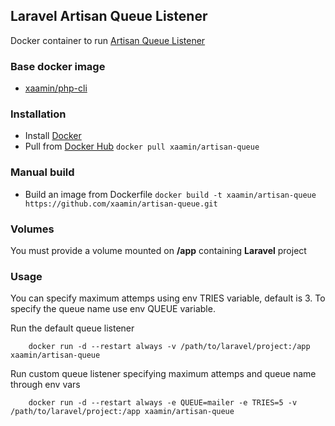 ## Laravel Artisan Queue Listener
Docker container to run [Artisan Queue Listener](http://laravel.com/docs/master/queues)

### Base docker image
* [xaamin/php-cli](https://registry.hub.docker.com/r/xaamin/php)

### Installation
* Install [Docker](https://www.docker.com)
* Pull from [Docker Hub](https://hub.docker.com/r/xaamin/artisan-queue) `docker pull xaamin/artisan-queue`

### Manual build
* Build an image from Dockerfile `docker build -t xaamin/artisan-queue https://github.com/xaamin/artisan-queue.git`

### Volumes
You must provide a volume mounted on **/app** containing **Laravel** project

### Usage
You can specify maximum attemps using env TRIES variable, default is 3. To specify the queue name use env QUEUE variable.

Run the default queue listener
```	
	docker run -d --restart always -v /path/to/laravel/project:/app xaamin/artisan-queue
```

Run custom queue listener specifying maximum attemps and queue name through env vars
```
	docker run -d --restart always -e QUEUE=mailer -e TRIES=5 -v /path/to/laravel/project:/app xaamin/artisan-queue
```